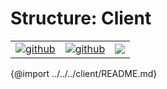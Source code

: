 # Structure: Client

| | | |
|-|-|-|
[![github](https://img.shields.io/badge/github-source-blue.svg)](https://github.com/iotaledger/stronghold.rs/tree/dev/client) | [![github](https://img.shields.io/badge/rust-docs-green.svg)](https://docs.rs/iota_stronghold)| [![](https://img.shields.io/crates/v/iota_stronghold.svg)](https://crates.io/crates/iota_stronghold)

{@import ../../../client/README.md}
